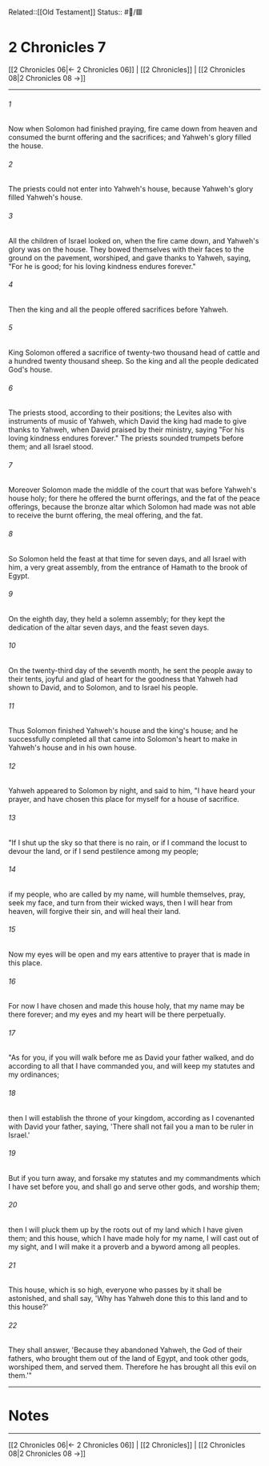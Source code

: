 Related::[[Old Testament]]
Status:: #📖/🟥
# 2 Chronicles 7

[[2 Chronicles 06|← 2 Chronicles 06]] | [[2 Chronicles]] | [[2 Chronicles 08|2 Chronicles 08 →]]
***



###### 1 
Now when Solomon had finished praying, fire came down from heaven and consumed the burnt offering and the sacrifices; and Yahweh's glory filled the house. 

###### 2 
The priests could not enter into Yahweh's house, because Yahweh's glory filled Yahweh's house. 

###### 3 
All the children of Israel looked on, when the fire came down, and Yahweh's glory was on the house. They bowed themselves with their faces to the ground on the pavement, worshiped, and gave thanks to Yahweh, saying, "For he is good; for his loving kindness endures forever." 

###### 4 
Then the king and all the people offered sacrifices before Yahweh. 

###### 5 
King Solomon offered a sacrifice of twenty-two thousand head of cattle and a hundred twenty thousand sheep. So the king and all the people dedicated God's house. 

###### 6 
The priests stood, according to their positions; the Levites also with instruments of music of Yahweh, which David the king had made to give thanks to Yahweh, when David praised by their ministry, saying "For his loving kindness endures forever." The priests sounded trumpets before them; and all Israel stood. 

###### 7 
Moreover Solomon made the middle of the court that was before Yahweh's house holy; for there he offered the burnt offerings, and the fat of the peace offerings, because the bronze altar which Solomon had made was not able to receive the burnt offering, the meal offering, and the fat. 

###### 8 
So Solomon held the feast at that time for seven days, and all Israel with him, a very great assembly, from the entrance of Hamath to the brook of Egypt. 

###### 9 
On the eighth day, they held a solemn assembly; for they kept the dedication of the altar seven days, and the feast seven days. 

###### 10 
On the twenty-third day of the seventh month, he sent the people away to their tents, joyful and glad of heart for the goodness that Yahweh had shown to David, and to Solomon, and to Israel his people. 

###### 11 
Thus Solomon finished Yahweh's house and the king's house; and he successfully completed all that came into Solomon's heart to make in Yahweh's house and in his own house. 

###### 12 
Yahweh appeared to Solomon by night, and said to him, "I have heard your prayer, and have chosen this place for myself for a house of sacrifice. 

###### 13 
"If I shut up the sky so that there is no rain, or if I command the locust to devour the land, or if I send pestilence among my people; 

###### 14 
if my people, who are called by my name, will humble themselves, pray, seek my face, and turn from their wicked ways, then I will hear from heaven, will forgive their sin, and will heal their land. 

###### 15 
Now my eyes will be open and my ears attentive to prayer that is made in this place. 

###### 16 
For now I have chosen and made this house holy, that my name may be there forever; and my eyes and my heart will be there perpetually. 

###### 17 
"As for you, if you will walk before me as David your father walked, and do according to all that I have commanded you, and will keep my statutes and my ordinances; 

###### 18 
then I will establish the throne of your kingdom, according as I covenanted with David your father, saying, 'There shall not fail you a man to be ruler in Israel.' 

###### 19 
But if you turn away, and forsake my statutes and my commandments which I have set before you, and shall go and serve other gods, and worship them; 

###### 20 
then I will pluck them up by the roots out of my land which I have given them; and this house, which I have made holy for my name, I will cast out of my sight, and I will make it a proverb and a byword among all peoples. 

###### 21 
This house, which is so high, everyone who passes by it shall be astonished, and shall say, 'Why has Yahweh done this to this land and to this house?' 

###### 22 
They shall answer, 'Because they abandoned Yahweh, the God of their fathers, who brought them out of the land of Egypt, and took other gods, worshiped them, and served them. Therefore he has brought all this evil on them.'"

---
# Notes


***
[[2 Chronicles 06|← 2 Chronicles 06]] | [[2 Chronicles]] | [[2 Chronicles 08|2 Chronicles 08 →]]

